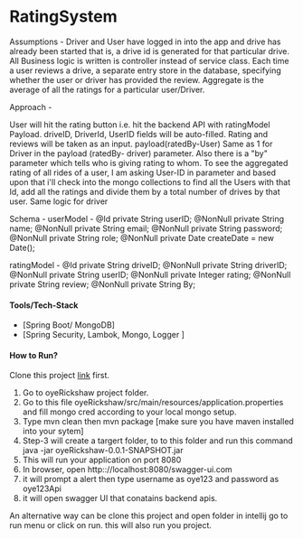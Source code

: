 # RatingSystem
Assumptions - 
Driver and User have logged in into the app and drive has already been started that is, a drive id is generated for that particular drive.
All Business logic is written is controller instead of service class. 
Each time a user reviews a drive, a separate entry store in the database, specifying whether the user or driver has provided the review.
Aggregate is the average of all the ratings for a particular user/Driver.



Approach - 

User will hit the rating button i.e. hit the backend API with ratingModel Payload. driveID, DriverId, UserID fields will be  auto-filled. Rating and reviews will be taken as an input. payload(ratedBy-User)
Same as 1 for Driver in the payload (ratedBy- driver)
parameter. Also there is a "by" parameter which tells who is giving rating to whom.
To see the aggregated rating of all rides of a user, I am asking User-ID in parameter and based upon that i'll check into the mongo collections to find all the Users with that Id, add all the ratings and divide them by a total number of drives by that user.
Same logic for driver


Schema -
userModel - 
@Id
private String userID;
@NonNull
private String name;
@NonNull
private String email;
@NonNull
private String password;
@NonNull
private String role;
@NonNull
private Date createDate = new Date();


ratingModel - 
@Id
private String driveID;
@NonNull
private String driverID;
@NonNull
private String userID;
@NonNull
private Integer rating;
@NonNull
private String review;
@NonNull
private String By;

 #### Tools/Tech-Stack
 - [Spring Boot/ MongoDB]
 - [Spring Security, Lambok, Mongo, Logger ]
 
 #### How to Run?
Clone this project [link](https://github.com/ksheetal/RatingSystem.git) first.

1) Go to oyeRickshaw project folder.
2) Go to this file oyeRickshaw/src/main/resources/application.properties and fill mongo cred according to your local mongo setup.
3) Type mvn clean then mvn package [make sure you have maven installed into your sytem]
4) Step-3 will create a targert folder, to to this folder and run this command java -jar oyeRickshaw-0.0.1-SNAPSHOT.jar
5) This will run your application on port 8080
6) In browser, open http:://localhost:8080/swagger-ui.com
7) it will prompt a alert then type username as oye123 and password as oye123Api
8) it will open swagger UI that conatains backend apis.

An alternative way can be clone this project and open folder in intellij go to run menu or click on run. this will also run you project. 
